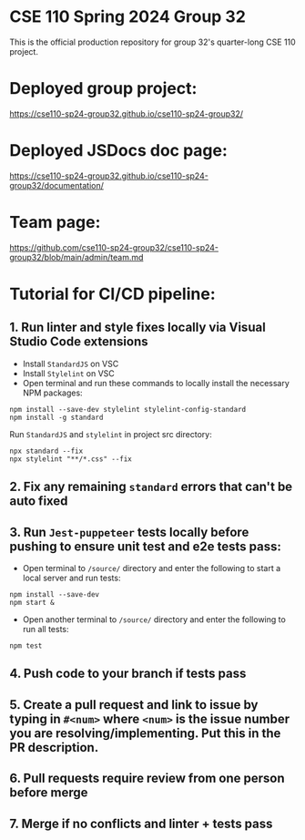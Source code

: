 # CSE 110 Spring 2024 Group 32
This is the official production repository for group 32's quarter-long CSE 110 project.

# Deployed group project:
https://cse110-sp24-group32.github.io/cse110-sp24-group32/

# Deployed JSDocs doc page:
https://cse110-sp24-group32.github.io/cse110-sp24-group32/documentation/

# Team page: 
https://github.com/cse110-sp24-group32/cse110-sp24-group32/blob/main/admin/team.md

# Tutorial for CI/CD pipeline:

## 1. Run linter and style fixes locally via Visual Studio Code extensions
- Install `StandardJS` on VSC 
- Install `Stylelint` on VSC
- Open terminal and run these commands to locally install the necessary NPM packages:
```
npm install --save-dev stylelint stylelint-config-standard
npm install -g standard
```

Run `StandardJS` and `stylelint` in project src directory:
```
npx standard --fix
npx stylelint "**/*.css" --fix
```

## 2. Fix any remaining `standard` errors that can't be auto fixed

## 3. Run `Jest-puppeteer` tests locally before pushing to ensure unit test and e2e tests pass:
- Open terminal to `/source/` directory and enter the following to start a local server and run tests:
```
npm install --save-dev
npm start &
```
- Open another terminal to `/source/` directory and enter the following to run all tests:
```
npm test
```

## 4. Push code to your branch if tests pass

## 5. Create a pull request and link to issue by typing in ` #<num> ` where `<num>` is the issue number you are resolving/implementing. Put this in the PR description.

## 6. Pull requests require review from one person before merge

## 7. Merge if no conflicts and linter + tests pass


